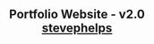 <h2 align="center">
  Portfolio Website - v2.0<br/>
  <a href="https://steve-phelps.onrender.com/" target="_blank">stevephelps</a>
</h2>
